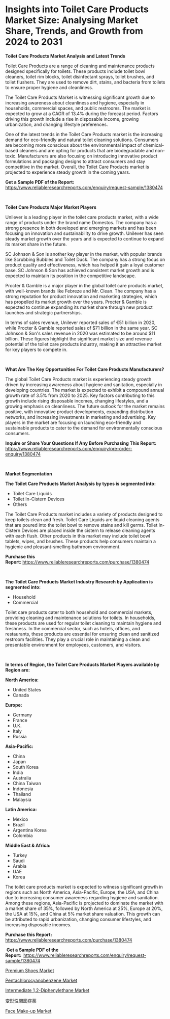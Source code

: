 <p><h1>Insights into Toilet Care Products Market Size: Analysing Market Share, Trends, and Growth from 2024 to 2031</h1></p><p><strong>Toilet Care Products Market Analysis and Latest Trends</strong></p>
<p><p>Toilet Care Products are a range of cleaning and maintenance products designed specifically for toilets. These products include toilet bowl cleaners, toilet rim blocks, toilet disinfectant sprays, toilet brushes, and toilet flushers. They are used to remove dirt, stains, and bacteria from toilets to ensure proper hygiene and cleanliness.</p><p>The Toilet Care Products Market is witnessing significant growth due to increasing awareness about cleanliness and hygiene, especially in households, commercial spaces, and public restrooms. The market is expected to grow at a CAGR of 13.4% during the forecast period. Factors driving this growth include a rise in disposable income, growing urbanization, and changing lifestyle preferences.</p><p>One of the latest trends in the Toilet Care Products market is the increasing demand for eco-friendly and natural toilet cleaning solutions. Consumers are becoming more conscious about the environmental impact of chemical-based cleaners and are opting for products that are biodegradable and non-toxic. Manufacturers are also focusing on introducing innovative product formulations and packaging designs to attract consumers and stay competitive in the market. Overall, the Toilet Care Products market is projected to experience steady growth in the coming years.</p></p>
<p><strong>Get a Sample PDF of the Report:&nbsp;</strong> <a href="https://www.reliableresearchreports.com/enquiry/request-sample/1380474">https://www.reliableresearchreports.com/enquiry/request-sample/1380474</a></p>
<p>&nbsp;</p>
<p><strong>Toilet Care Products Major Market Players</strong></p>
<p><p>Unilever is a leading player in the toilet care products market, with a wide range of products under the brand name Domestos. The company has a strong presence in both developed and emerging markets and has been focusing on innovation and sustainability to drive growth. Unilever has seen steady market growth over the years and is expected to continue to expand its market share in the future.</p><p>SC Johnson & Son is another key player in the market, with popular brands like Scrubbing Bubbles and Toilet Duck. The company has a strong focus on product quality and effectiveness, which has helped it gain a loyal customer base. SC Johnson & Son has achieved consistent market growth and is expected to maintain its position in the competitive landscape.</p><p>Procter & Gamble is a major player in the global toilet care products market, with well-known brands like Febreze and Mr. Clean. The company has a strong reputation for product innovation and marketing strategies, which has propelled its market growth over the years. Procter & Gamble is expected to continue expanding its market share through new product launches and strategic partnerships.</p><p>In terms of sales revenue, Unilever reported sales of €51 billion in 2020, while Procter & Gamble reported sales of $71 billion in the same year. SC Johnson & Son's sales revenue in 2020 was estimated to be around $11 billion. These figures highlight the significant market size and revenue potential of the toilet care products industry, making it an attractive market for key players to compete in.</p></p>
<p>&nbsp;</p>
<p><strong>What Are The Key Opportunities For Toilet Care Products Manufacturers?</strong></p>
<p><p>The global Toilet Care Products market is experiencing steady growth driven by increasing awareness about hygiene and sanitation, especially in developing countries. The market is expected to exhibit a compound annual growth rate of 3.5% from 2020 to 2025. Key factors contributing to this growth include rising disposable incomes, changing lifestyles, and a growing emphasis on cleanliness. The future outlook for the market remains positive, with innovative product developments, expanding distribution networks, and increasing investments in marketing and advertising. Key players in the market are focusing on launching eco-friendly and sustainable products to cater to the demand for environmentally conscious consumers.</p></p>
<p><strong>Inquire or Share Your Questions If Any Before Purchasing This Report:</strong> <a href="https://www.reliableresearchreports.com/enquiry/pre-order-enquiry/1380474">https://www.reliableresearchreports.com/enquiry/pre-order-enquiry/1380474</a></p>
<p>&nbsp;</p>
<p><strong>Market Segmentation</strong></p>
<p><strong>The Toilet Care Products Market Analysis by types is segmented into:</strong></p>
<p><ul><li>Toilet Care Liquids</li><li>Toilet In-Cistern Devices</li><li>Others</li></ul></p>
<p><p>The Toilet Care Products market includes a variety of products designed to keep toilets clean and fresh. Toilet Care Liquids are liquid cleaning agents that are poured into the toilet bowl to remove stains and kill germs. Toilet In-Cistern Devices are placed inside the cistern to release cleaning agents with each flush. Other products in this market may include toilet bowl tablets, wipes, and brushes. These products help consumers maintain a hygienic and pleasant-smelling bathroom environment.</p></p>
<p><strong>Purchase this Report:&nbsp;</strong><a href="https://www.reliableresearchreports.com/purchase/1380474">https://www.reliableresearchreports.com/purchase/1380474</a></p>
<p>&nbsp;</p>
<p><strong>The Toilet Care Products Market Industry Research by Application is segmented into:</strong></p>
<p><ul><li>Household</li><li>Commercial</li></ul></p>
<p><p>Toilet care products cater to both household and commercial markets, providing cleaning and maintenance solutions for toilets. In households, these products are used for regular toilet cleaning to maintain hygiene and freshness. In the commercial sector, such as hotels, offices, and restaurants, these products are essential for ensuring clean and sanitized restroom facilities. They play a crucial role in maintaining a clean and presentable environment for employees, customers, and visitors.</p></p>
<p>&nbsp;</p>
<p><strong>In terms of Region, the Toilet Care Products Market Players available by Region are:</strong></p>
<p>
    <p> <strong> North America: </strong>
        <ul>
            <li>United States</li>
            <li>Canada</li>
        </ul>
        </p> 
    <p> <strong> Europe: </strong>
        <ul>
            <li>Germany</li>
            <li>France</li>
            <li>U.K.</li>
            <li>Italy</li>
            <li>Russia</li>
        </ul>
        </p> 
    <p> <strong> Asia-Pacific: </strong>
        <ul>
            <li>China</li>
            <li>Japan</li>
            <li>South Korea</li>
            <li>India</li>
            <li>Australia</li>
            <li>China Taiwan</li>
            <li>Indonesia</li>
            <li>Thailand</li>
            <li>Malaysia</li>
        </ul>
        </p> 
    <p> <strong> Latin America: </strong>
        <ul>
            <li>Mexico</li>
            <li>Brazil</li>
            <li>Argentina Korea</li>
            <li>Colombia</li>
        </ul>
        </p> 
    <p> <strong> Middle East & Africa: </strong>
        <ul>
            <li>Turkey</li>
            <li>Saudi</li>
            <li>Arabia</li>
            <li>UAE</li>
            <li>Korea</li>
        </ul>
    </p>
    </p>
<p><p>The toilet care products market is expected to witness significant growth in regions such as North America, Asia-Pacific, Europe, the USA, and China due to increasing consumer awareness regarding hygiene and sanitation. Among these regions, Asia-Pacific is projected to dominate the market with a market share of 35%, followed by North America at 25%, Europe at 20%, the USA at 15%, and China at 5% market share valuation. This growth can be attributed to rapid urbanization, changing consumer lifestyles, and increasing disposable incomes.</p></p>
<p><strong>Purchase this Report: </strong><a href="https://www.reliableresearchreports.com/purchase/1380474">https://www.reliableresearchreports.com/purchase/1380474</a></p>
<p>&nbsp;<strong>Get a Sample PDF of the Report:&nbsp;&nbsp;</strong><a href="https://www.reliableresearchreports.com/enquiry/request-sample/1380474">https://www.reliableresearchreports.com/enquiry/request-sample/1380474</a></p>
<p><strong></strong></p>
<p><p><a href="https://github.com/beatblasta/Market-Research-Report-List-2/blob/main/premium-shoes-market.md">Premium Shoes Market</a></p><p><a href="https://issuu.com/reportprime-2/docs/pentachlorocyanobenzene-market-size-2030.pptx">Pentachlorocyanobenzene Market</a></p><p><a href="https://issuu.com/reportprime-2/docs/intermediate-12-diphenylethane-market-size-2030.pp">Intermediate 1,2-Diphenylethane Market</a></p><p><a href="https://github.com/cbigkbh02719/Market-Research-Report-List-1/blob/main/85405302951.md">変形性関節症薬</a></p><p><a href="https://github.com/shotows/Market-Research-Report-List-1/blob/main/face-make-up-market.md">Face Make-up Market</a></p></p>